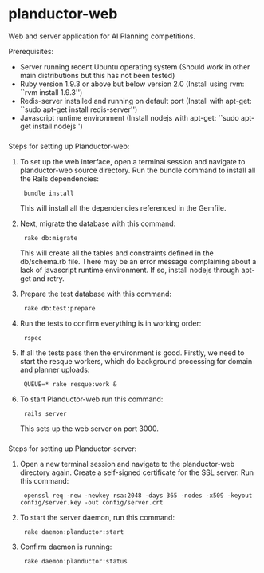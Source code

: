 planductor-web
==============
Web and server application for AI Planning competitions.

Prerequisites:
 - Server running recent Ubuntu operating system (Should work in other main distributions but this has not been tested)
 - Ruby version 1.9.3 or above but below version 2.0 (Install using rvm: ``rvm install 1.9.3'')
 - Redis-server installed and running on default port (Install with apt-get: ``sudo apt-get install redis-server'')
 - Javascript runtime environment (Install nodejs with apt-get: ``sudo apt-get install nodejs'')

###

Steps for setting up Planductor-web:

1. To set up the web interface, open a terminal session and navigate to planductor-web source directory. Run the bundle command to install all the Rails dependencies:

        bundle install

   This will install all the dependencies referenced in the Gemfile.

2. Next, migrate the database with this command:

        rake db:migrate

   This will create all the tables and constraints defined in the db/schema.rb file.  There may be an error message complaining about a lack of javascript runtime environment. If so, install nodejs through apt-get and retry.

3. Prepare the test database with this command:

        rake db:test:prepare

4. Run the tests to confirm everything is in working order:

        rspec

5. If all the tests pass then the environment is good. Firstly, we need to start the resque workers, which do background processing for domain and planner uploads:

        QUEUE=* rake resque:work &

6. To start Planductor-web run this command:

        rails server

   This sets up the web server on port 3000.

###

Steps for setting up Planductor-server:

1. Open a new terminal session and navigate to the planductor-web directory again. Create a self-signed certificate for the SSL server. Run this command:

        openssl req -new -newkey rsa:2048 -days 365 -nodes -x509 -keyout config/server.key -out config/server.crt

2. To start the server daemon, run this command:

        rake daemon:planductor:start

3. Confirm daemon is running:

        rake daemon:planductor:status
